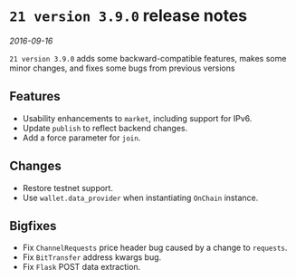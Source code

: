 # `21 version 3.9.0` release notes

*2016-09-16*

`21 version 3.9.0` adds some backward-compatible features, makes some minor changes, and fixes some bugs from previous versions

## Features
- Usability enhancements to `market`, including support for IPv6.
- Update `publish` to reflect backend changes.
- Add a force parameter for `join`.

## Changes
- Restore testnet support.
- Use `wallet.data_provider` when instantiating `OnChain` instance.

## Bigfixes
- Fix `ChannelRequests` price header bug caused by a change to `requests`.
- Fix `BitTransfer` address kwargs bug.
- Fix `Flask` POST data extraction.
